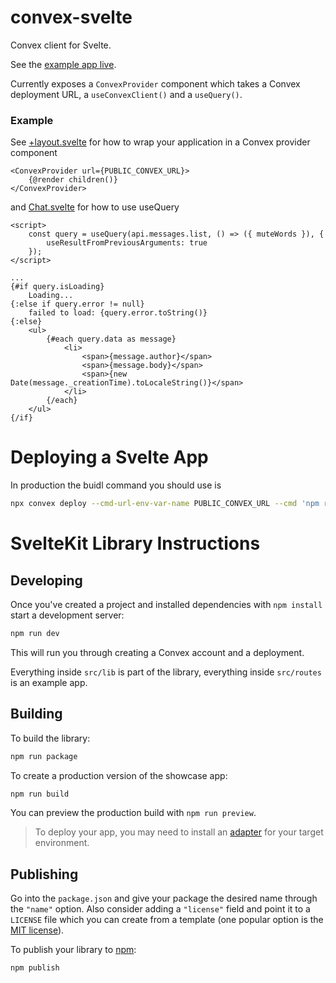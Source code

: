 # convex-svelte

Convex client for Svelte.

See the [example app live](https://convex-svelte.vercel.app/).

Currently exposes a `ConvexProvider` component which takes a Convex deployment URL, a `useConvexClient()` and a `useQuery()`.

### Example

See [+layout.svelte](src/routes/+layout.svelte) for how to wrap your application in a Convex provider component

```svelte
<ConvexProvider url={PUBLIC_CONVEX_URL}>
	{@render children()}
</ConvexProvider>
```

and [Chat.svelte](src/routes/Chat.svelte) for how to use useQuery

```svelte
<script>
	const query = useQuery(api.messages.list, () => ({ muteWords }), {
		useResultFromPreviousArguments: true
	});
</script>

...
{#if query.isLoading}
	Loading...
{:else if query.error != null}
	failed to load: {query.error.toString()}
{:else}
	<ul>
		{#each query.data as message}
			<li>
				<span>{message.author}</span>
				<span>{message.body}</span>
				<span>{new Date(message._creationTime).toLocaleString()}</span>
			</li>
		{/each}
	</ul>
{/if}
```

# Deploying a Svelte App

In production the buidl command you should use is

```bash
npx convex deploy --cmd-url-env-var-name PUBLIC_CONVEX_URL --cmd 'npm run build'
```

# SvelteKit Library Instructions

## Developing

Once you've created a project and installed dependencies with `npm install` start a development server:

```bash
npm run dev
```

This will run you through creating a Convex account and a deployment.

Everything inside `src/lib` is part of the library, everything inside `src/routes` is an example app.

## Building

To build the library:

```bash
npm run package
```

To create a production version of the showcase app:

```bash
npm run build
```

You can preview the production build with `npm run preview`.

> To deploy your app, you may need to install an [adapter](https://kit.svelte.dev/docs/adapters) for your target environment.

## Publishing

Go into the `package.json` and give your package the desired name through the `"name"` option. Also consider adding a `"license"` field and point it to a `LICENSE` file which you can create from a template (one popular option is the [MIT license](https://opensource.org/license/mit/)).

To publish your library to [npm](https://www.npmjs.com):

```bash
npm publish
```
